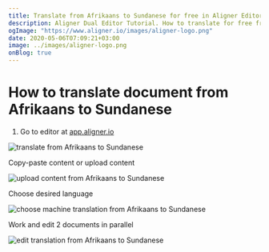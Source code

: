 ```yaml
---
title: Translate from Afrikaans to Sundanese for free in Aligner Editor
description: Aligner Dual Editor Tutorial. How to translate for free from Afrikaans to Sundanese. Aligner is multilingual document management platform. 
ogImage: "https://www.aligner.io/images/aligner-logo.png"
date: 2020-05-06T07:09:21+03:00
image: ../images/aligner-logo.png
onBlog: true
---
```


# How to translate document from Afrikaans to Sundanese

1. Go to editor at [app.aligner.io](https://app.aligner.io "Aligner App web page")

![translate from Afrikaans to Sundanese](../aligner-blank-editor.png "translate from Afrikaans to Sundanese")

Copy-paste content or upload content

![upload content from Afrikaans to Sundanese](../aligner-uploaded-document.png "upload content from Afrikaans to Sundanese")

Choose desired language

![choose machine translation from Afrikaans to Sundanese](../aligner-language-dropdown.png "choose machine translation from Afrikaans to Sundanese")

Work and edit 2 documents in parallel

![edit translation from Afrikaans to Sundanese](../aligner-double-sitded-editor.png "edit translation from Afrikaans to Sundanese")


